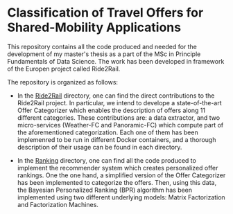 # Classification of Travel Offers for Shared-Mobility Applications

This repository contains all the code produced and needed for the development of my master's thesis as a part of the MSc in Principle Fundamentals of Data Science. The work has been developed in framework of the Europen project called Ride2Rail.

The repository is organized as follows:

- In the [Ride2Rail][r2r] directory, one can find the direct contributions to the Ride2Rail project. In particular, we intend to develope a state-of-the-art Offer Categorizer which enables the description of offers along 11 different categories. These contributions are: a data extractor, and two micro-services (Weather-FC and Panoramic-FC) which compute part of the aforementioned categorization. Each one of them has been implemenred to be run in different Docker containers, and a thorough description of their usage can be found in each directory. 

- In the [Ranking][ranking] directory, one can find all the code produced to implement the recommender system which creates personalized offer rankings. One the one hand, a simplified version of the Offer Categorizer has been implemented to categorize the offers. Then, using this data, the Bayesian Personalized Ranking (BPR) algorithm has been implemented using two different underlying models: Matrix Factorization and Factorization Machines.


[r2r]: https://github.com/alexmartinezmiguel/TFM-Travels-Offers-Classification/tree/main/Ride2Rail
[ranking]: https://github.com/alexmartinezmiguel/TFM-Travels-Offers-Classification/tree/main/BPR
